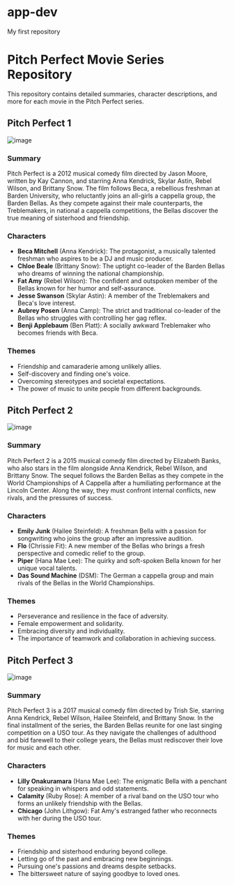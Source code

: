 # app-dev
My first repository
# Pitch Perfect Movie Series Repository

This repository contains detailed summaries, character descriptions, and more for each movie in the Pitch Perfect series.

## Pitch Perfect 1
![image](https://github.com/pauline0220/app-dev/assets/169427405/dcdbb8b1-7f22-49b3-a35d-d8ed16c37581)
### Summary

Pitch Perfect is a 2012 musical comedy film directed by Jason Moore, written by Kay Cannon, and starring Anna Kendrick, Skylar Astin, Rebel Wilson, and Brittany Snow. The film follows Beca, a rebellious freshman at Barden University, who reluctantly joins an all-girls a cappella group, the Barden Bellas. As they compete against their male counterparts, the Treblemakers, in national a cappella competitions, the Bellas discover the true meaning of sisterhood and friendship.

### Characters

- **Beca Mitchell** (Anna Kendrick): The protagonist, a musically talented freshman who aspires to be a DJ and music producer.
- **Chloe Beale** (Brittany Snow): The uptight co-leader of the Barden Bellas who dreams of winning the national championship.
- **Fat Amy** (Rebel Wilson): The confident and outspoken member of the Bellas known for her humor and self-assurance.
- **Jesse Swanson** (Skylar Astin): A member of the Treblemakers and Beca's love interest.
- **Aubrey Posen** (Anna Camp): The strict and traditional co-leader of the Bellas who struggles with controlling her gag reflex.
- **Benji Applebaum** (Ben Platt): A socially awkward Treblemaker who becomes friends with Beca.

### Themes

- Friendship and camaraderie among unlikely allies.
- Self-discovery and finding one's voice.
- Overcoming stereotypes and societal expectations.
- The power of music to unite people from different backgrounds.

## Pitch Perfect 2
![image](https://github.com/pauline0220/app-dev/assets/169427405/6dd9ca7c-60ac-42b1-b8af-935db4cc03d6)

### Summary

Pitch Perfect 2 is a 2015 musical comedy film directed by Elizabeth Banks, who also stars in the film alongside Anna Kendrick, Rebel Wilson, and Brittany Snow. The sequel follows the Barden Bellas as they compete in the World Championships of A Cappella after a humiliating performance at the Lincoln Center. Along the way, they must confront internal conflicts, new rivals, and the pressures of success.

### Characters

- **Emily Junk** (Hailee Steinfeld): A freshman Bella with a passion for songwriting who joins the group after an impressive audition.
- **Flo** (Chrissie Fit): A new member of the Bellas who brings a fresh perspective and comedic relief to the group.
- **Piper** (Hana Mae Lee): The quirky and soft-spoken Bella known for her unique vocal talents.
- **Das Sound Machine** (DSM): The German a cappella group and main rivals of the Bellas in the World Championships.

### Themes

- Perseverance and resilience in the face of adversity.
- Female empowerment and solidarity.
- Embracing diversity and individuality.
- The importance of teamwork and collaboration in achieving success.

## Pitch Perfect 3
![image](https://github.com/pauline0220/app-dev/assets/169427405/99de1e26-8b56-4d40-943e-7026956bb829)

### Summary

Pitch Perfect 3 is a 2017 musical comedy film directed by Trish Sie, starring Anna Kendrick, Rebel Wilson, Hailee Steinfeld, and Brittany Snow. In the final installment of the series, the Barden Bellas reunite for one last singing competition on a USO tour. As they navigate the challenges of adulthood and bid farewell to their college years, the Bellas must rediscover their love for music and each other.

### Characters

- **Lilly Onakuramara** (Hana Mae Lee): The enigmatic Bella with a penchant for speaking in whispers and odd statements.
- **Calamity** (Ruby Rose): A member of a rival band on the USO tour who forms an unlikely friendship with the Bellas.
- **Chicago** (John Lithgow): Fat Amy's estranged father who reconnects with her during the USO tour.

### Themes

- Friendship and sisterhood enduring beyond college.
- Letting go of the past and embracing new beginnings.
- Pursuing one's passions and dreams despite setbacks.
- The bittersweet nature of saying goodbye to loved ones.

